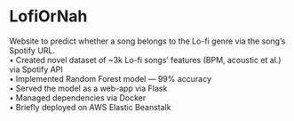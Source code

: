 # LofiOrNah
Website to predict whether a song belongs to the Lo-fi genre via the song’s Spotify URL.  
• Created novel dataset of ~3k Lo-fi songs’ features (BPM, acoustic et al.) via Spotify API  
• Implemented Random Forest model — 99% accuracy  
• Served the model as a web-app via Flask  
• Managed dependencies via Docker  
• Briefly deployed on AWS Elastic Beanstalk  

